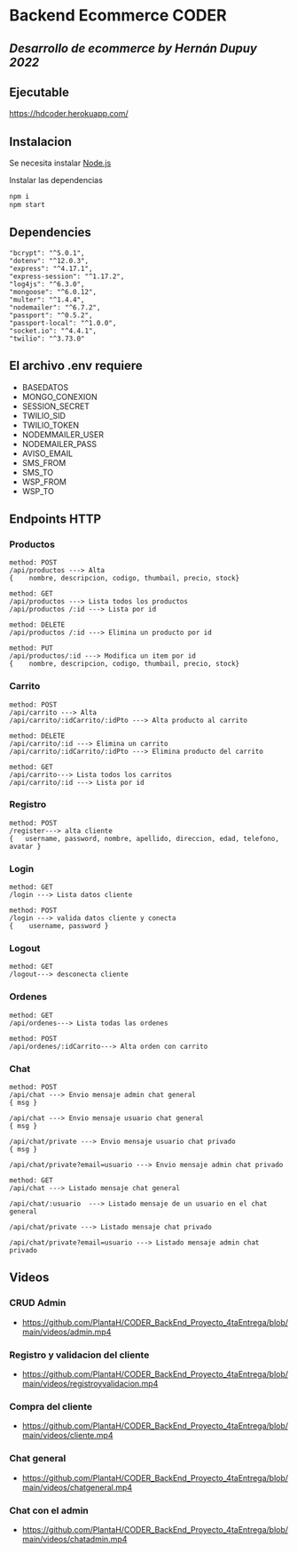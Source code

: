 # Backend Ecommerce CODER
## _Desarrollo de ecommerce by Hernán Dupuy 2022_

## Ejecutable
https://hdcoder.herokuapp.com/

## Instalacion
Se necesita instalar [Node.js](https://nodejs.org/)

Instalar las dependencias 
```sh
npm i
npm start
```

## Dependencies
    "bcrypt": "^5.0.1",
    "dotenv": "^12.0.3",
    "express": "^4.17.1",
    "express-session": "^1.17.2",
    "log4js": "^6.3.0",
    "mongoose": "^6.0.12",
    "multer": "^1.4.4",
    "nodemailer": "^6.7.2",
    "passport": "^0.5.2",
    "passport-local": "^1.0.0",
    "socket.io": "^4.4.1",
    "twilio": "^3.73.0"

## El archivo .env requiere
* BASEDATOS 
* MONGO_CONEXION  
* SESSION_SECRET  
* TWILIO_SID 
* TWILIO_TOKEN 
* NODEMMAILER_USER 
* NODEMAILER_PASS
* AVISO_EMAIL 
* SMS_FROM 
* SMS_TO 
* WSP_FROM
* WSP_TO 
 
## Endpoints HTTP 

### Productos
	method: POST
    /api/productos ---> Alta
    {    nombre, descripcion, codigo, thumbail, precio, stock}

    method: GET
    /api/productos ---> Lista todos los productos
    /api/productos /:id ---> Lista por id 

    method: DELETE
    /api/productos /:id ---> Elimina un producto por id

    method: PUT
    /api/productos/:id ---> Modifica un item por id 
    {    nombre, descripcion, codigo, thumbail, precio, stock}
	
### Carrito
	method: POST
    /api/carrito ---> Alta
    /api/carrito/:idCarrito/:idPto ---> Alta producto al carrito
        
    method: DELETE
    /api/carrito/:id ---> Elimina un carrito
    /api/carrito/:idCarrito/:idPto ---> Elimina producto del carrito

    method: GET
    /api/carrito---> Lista todos los carritos
    /api/carrito/:id ---> Lista por id 

### Registro 
    method: POST
    /register---> alta cliente
    {   username, password, nombre, apellido, direccion, edad, telefono, avatar }
	
### Login
    method: GET
    /login ---> Lista datos cliente

    method: POST
    /login ---> valida datos cliente y conecta
    {    username, password }
 
### Logout
    method: GET
	/logout---> desconecta cliente
	 
### Ordenes
    method: GET
    /api/ordenes---> Lista todas las ordenes

    method: POST
    /api/ordenes/:idCarrito---> Alta orden con carrito 

### Chat
    method: POST
    /api/chat ---> Envio mensaje admin chat general
    { msg }

    /api/chat ---> Envio mensaje usuario chat general
    { msg }

    /api/chat/private ---> Envio mensaje usuario chat privado
    { msg }

    /api/chat/private?email=usuario ---> Envio mensaje admin chat privado

    method: GET
    /api/chat ---> Listado mensaje chat general

    /api/chat/:usuario  ---> Listado mensaje de un usuario en el chat general

    /api/chat/private ---> Listado mensaje chat privado

    /api/chat/private?email=usuario ---> Listado mensaje admin chat privado
 
## Videos

### CRUD Admin 
* https://github.com/PlantaH/CODER_BackEnd_Proyecto_4taEntrega/blob/main/videos/admin.mp4

### Registro y validacion del cliente 
* https://github.com/PlantaH/CODER_BackEnd_Proyecto_4taEntrega/blob/main/videos/registroyvalidacion.mp4

### Compra del cliente
* https://github.com/PlantaH/CODER_BackEnd_Proyecto_4taEntrega/blob/main/videos/cliente.mp4

### Chat general
* https://github.com/PlantaH/CODER_BackEnd_Proyecto_4taEntrega/blob/main/videos/chatgeneral.mp4

### Chat con el admin 
* https://github.com/PlantaH/CODER_BackEnd_Proyecto_4taEntrega/blob/main/videos/chatadmin.mp4